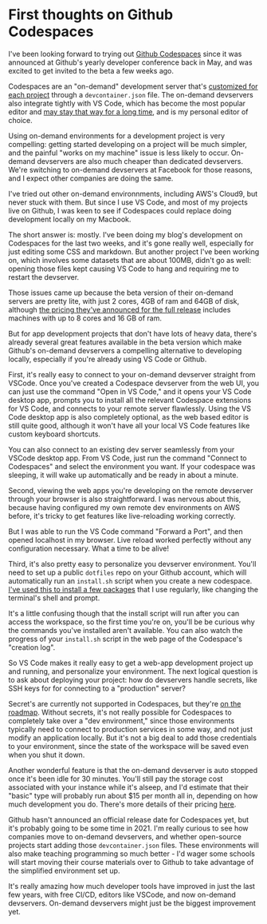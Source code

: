 # First thoughts on Github Codespaces

I've been looking forward to trying out [Github Codespaces](https://github.com/features/codespaces) since it was announced at Github's yearly developer conference back in May, and was excited to get invited to the beta a few weeks ago. 

Codespaces are an "on-demand" development server that's [customized for each project](https://docs.github.com/en/free-pro-team@latest/github/developing-online-with-codespaces/configuring-codespaces-for-your-project) through a `devcontainer.json` file. The on-demand devservers also integrate tightly with VS Code, which has become the most popular editor and [may stay that way for a long time](https://blog.robenkleene.com/2020/09/21/the-era-of-visual-studio-code/), and is my personal editor of choice.

Using on-demand environments for a development project is very compelling: getting started developing on a project will be much simpler, and the painful "works on my machine" issue is less likely to occur. On-demand devservers are also much cheaper than dedicated devservers. We're switching to on-demand devservers at Facebook for those reasons, and I expect other companies are doing the same.

I've tried out other on-demand environnments, including AWS's Cloud9, but never stuck with them. But since I use VS Code, and most of my projects live on Github, I was keen to see if Codespaces could replace doing development locally on my Macbook.

The short answer is: mostly. I've been doing my blog's development on Codespaces for the last two weeks, and it's gone really well, especially for just editing some CSS and markdown. But another project I've been working on, which involves some datasets that are about 100MB, didn't go as well: opening those files kept causing VS Code to hang and requiring me to restart the devserver. 

Those issues came up because the beta version of their on-demand servers are pretty lite, with just 2 cores, 4GB of ram and 64GB of disk, although [the pricing they've announced for the full release](https://docs.github.com/en/free-pro-team@latest/github/developing-online-with-codespaces/about-billing-for-codespaces) includes machines with up to 8 cores and 16 GB of ram. 

But for app development projects that don't have lots of heavy data, there's already several great features available in the beta version which make Github's on-demand devservers a compelling alternative to developing locally, especially if you're already using VS Code or Github.

First, it's really easy to connect to your on-demand devserver straight from VSCode. Once you've created a Codespace devserver from the web UI, you can just use the command "Open in VS Code," and it opens your VS Code desktop app, prompts you to install all the relevant Codespace extensions for VS Code, and connects to your remote server flawlessly. Using the VS Code desktop app is also completely optional, as the web based editor is still quite good, although it won't have all your local VS Code features like custom keyboard shortcuts.

You can also connect to an existing dev server seamlessly from your VSCode desktop app. From VS Code, just run the command "Connect to Codespaces" and select the environment you want. If your codespace was sleeping, it will wake up automatically and be ready in about a minute.

Second, viewing the web apps you're developing on the remote devserver through your browser is also straightforward. I was nervous about this, because having configured my own remote dev environments on AWS before, it's tricky to get features like live-reloading working correctly.

But I was able to run the VS Code command "Forward a Port", and then opened localhost in my browser. Live reload worked perfectly without any configuration necessary. What a time to be alive!

Third, it's also pretty easy to personalize you devserver environment. You'll need to set up a public `dotfiles` repo on your Github account, which will automatically run an `install.sh` script when you create a new codespace. [I've used this to install a few packages](https://github.com/tjwaterman99/dotfiles) that I use regularly, like changing the terminal's shell and prompt. 

It's a little confusing though that the install script will run after you can access the workspace, so the first time you're on, you'll be be curious why the commands you've installed aren't available. You can also watch the progress of your `install.sh` script in the web page of the Codespace's "creation log".

So VS Code makes it really easy to get a web-app development project up and running, and personalize your environment. The next logical question is to ask about deploying your project: how do devservers handle secrets, like SSH keys for for connecting to a "production" server?

Secret's are currently not supported in Codespaces, but they're [on the roadmap](https://github.community/t/secrets-support-in-github-codespaces/131984). Without secrets, it's not really possible for Codespaces to completely take over a "dev environment," since those environments typically need to connect to production services in some way, and not just modify an application locally. But it's not a big deal to add those credentials to your environment, since the state of the workspace will be saved even when you shut it down.

Another wonderful feature is that the on-demand devserver is auto stopped once it's been idle for 30 minutes. You'll still pay the storage cost associated with your instance while it's alseep, and I'd estimate that their "basic" type will probably run about $15 per month all in, depending on how much development you do. There's more details of their pricing [here](https://docs.github.com/en/free-pro-team@latest/github/developing-online-with-codespaces/about-billing-for-codespaces).

Github hasn't announced an official release date for Codespaces yet, but it's probably going to be some time in 2021. I'm really curious to see how companies move to on-demand devservers, and whether open-source projects start adding those `devcontainer.json` files. These environments will also make teaching programming so much better - I'd wager some schools will start moving their course materials over to Github to take advantage of the simplified environment set up. 

It's really amazing how much developer tools have improved in just the last few years, with free CI/CD, editors like VSCode, and now on-demand devservers. On-demand devservers might just be the biggest improvement yet.